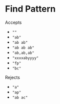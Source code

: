 # Find Pattern

Accepts

* `""`
* `"ab"`
* `"ab ab"`
* `"ab ab ab"`
* `"ab,ab,ab"`
* `"xxxxabyyyy"`
* `"fp"`
* `"bc"`

Rejects

* `"a"`
* `"ap"`
* `"ab ac"`
